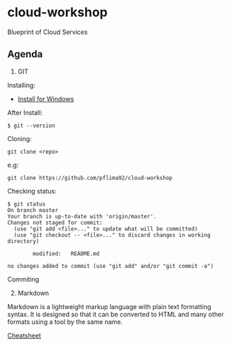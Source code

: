 # cloud-workshop

Blueprint of Cloud Services

## Agenda

1. GIT

Installing:

- [Install for Windows](https://git-scm.com/download/win)

After Install:

```
$ git --version
```

Cloning:

```
git clone <repo>
```

e.g:

```
git clone https://github.com/pflima92/cloud-workshop

```

Checking status:

```
$ git status
On branch master
Your branch is up-to-date with 'origin/master'.
Changes not staged for commit:
  (use "git add <file>..." to update what will be committed)
  (use "git checkout -- <file>..." to discard changes in working directory)

        modified:   README.md

no changes added to commit (use "git add" and/or "git commit -a")
```

Commiting







2. Markdown

Markdown is a lightweight markup language with plain text formatting syntax. It is designed so that it can be converted to HTML and many other formats using a tool by the same name.

[Cheatsheet](https://github.com/adam-p/markdown-here/wiki/Markdown-Cheatsheet)
